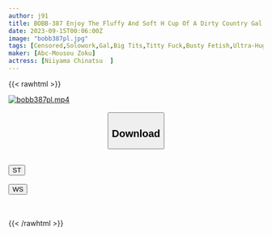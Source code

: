 ```yaml
---
author: j91
title: BOBB-387 Enjoy The Fluffy And Soft H Cup Of A Dirty Country Gal Who Came To Tokyo With Her Enchanting Boobs Hanging In A Milk Fetish Play! Boin "Chinatsu Niiyama" Box
date: 2023-09-15T00:06:00Z
image: "bobb387pl.jpg"
tags: [Censored,Solowork,Gal,Big Tits,Titty Fuck,Busty Fetish,Ultra-Huge Tits	 ]
maker: [Abc-Mousou Zoku]
actress: [Niiyama Chinatsu  ]
---
```



{{< rawhtml >}}

<div class="video" data-videoid="OYDk2r4wD6IZRQX">
    <a href="javascript:;">
        <img src="https://my.j91.asia/posts/bobb387pl/bobb387pl.jpg" width="WIDTH" height="HEIGHT" alt="bobb387pl.mp4" loading="lazy">
    </a>
</div>

<script type="text/javascript" src="https://j91.asia/asset/on-demand-st.js"></script>

<br>
  <link rel="stylesheet" href="https://j91.asia/asset/bs5.css">
  
  <center>
  <button class="btn btn-primary" type="button" data-bs-toggle="collapse" data-bs-target=".multi-collapse" aria-expanded="false" aria-controls="multiCollapseExample1 multiCollapseExample2"><h2>Download</h2></button></center>
</p>
<div class="row">
  <div class="col">
    <div class="collapse multi-collapse" id="multiCollapseExample1">
      <div class="card card-body">
	      	      <br>
<div class="buttons">  
<a href="https://streamtape.to/v/OYDk2r4wD6IZRQX"><button class="btn-hover color-3"><i class="fa fa-download"></i> ST</button></a></div>
    </div>
  </div>
</div>
  <div class="col">
    <div class="collapse multi-collapse" id="multiCollapseExample2">
      <div class="card card-body">
	      <br>
<div class="buttons">
    <a href="https://wolfstream.tv/8h3qu0icd7x1"><button class="btn-hover color-9"><i class="fa fa-download"></i> WS</button></a></div>
<br><br>
      </div>
    </div>
  </div>
</div>

{{< /rawhtml >}}
